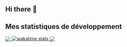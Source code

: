 ## Hi there 👋


## Mes statistiques de développement

<a href="https://github-readme-stats.vercel.app/api/top-langs/?username=IslemHaroun&layout=compact">
  <img align="center" src="https://github-readme-stats.vercel.app/api/top-langs/?username=IslemHaroun&layout=compact"/>
</a>
<!-- WAKATIME STATS -->


<a href="https://wakatime.com/@544b01f8-601b-452f-ac06-efb631ed5e48">
  <img src="https://wakatime.com/badge/user/544b01f8-601b-452f-ac06-efb631ed5e48.svg" alt="wakatime stats"/>
</a>


<a href="https://github-readme-stats.vercel.app/api?username=IslemHaroun&show_icons=true&hide_title=true&count_private=true&hide=prs&theme=radical">
  <img align="center" src="https://github-readme-stats.vercel.app/api?username=IslemHaroun&show_icons=true&hide_title=true&count_private=true&hide=prs&theme=radical"/>
</a>
